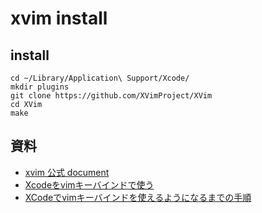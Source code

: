 xvim install
============

## install

```
cd ~/Library/Application\ Support/Xcode/
mkdir plugins
git clone https://github.com/XVimProject/XVim
cd XVim
make
```

## 資料
- [xvim 公式 document](https://github.com/XVimProject/XVim/blob/master/Documents/Users/FeatureList.md)
- [Xcodeをvimキーバインドで使う](http://qiita.com/yoheihonda/items/bb53507bd05406aa0bf2)
- [XCodeでvimキーバインドを使えるようになるまでの手順](http://qiita.com/Uejun/items/895d752250b05d7e9193)

